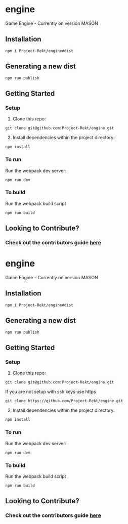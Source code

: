 # engine
Game Engine - Currently on version MASON

## Installation
```
npm i Project-Rekt/engine#dist
```

## Generating a new dist
```
npm run publish
```

## Getting Started
### Setup
1. Clone this repo:
```
git clone git@github.com:Project-Rekt/engine.git
```

2. Install dependencies within the project directory: 
```
npm install
```

### To run 
Run the webpack dev server:
```
npm run dev
```

### To build 
Run the webpack build script
```
npm run build
```

## Looking to Contribute?
### Check out the contributors guide [here](docs/contributions.md)

# engine
Game Engine - Currently on version MASON

## Installation
```
npm i Project-Rekt/engine#dist
```

## Generating a new dist
```
npm run publish
```

## Getting Started
### Setup
1. Clone this repo:
```
git clone git@github.com:Project-Rekt/engine.git
```

If you are not setup with ssh keys use https
```
git clone https://github.com/Project-Rekt/engine.git
```

2. Install dependencies within the project directory: 
```
npm install
```

### To run 
Run the webpack dev server:
```
npm run dev
```

### To build 
Run the webpack build script
```
npm run build
```

## Looking to Contribute?
### Check out the contributors guide [here](docs/contributions.md)

